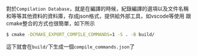 對於`Compilation Database`，就是在編譯的時候，紀錄編譯的選項以及文件名稱和等等其他資料的資料庫，存成json格式，提供給外部工具，如vscode等使用
跟cmake整合的方式也很簡單，如下所示
``` bash
$ cmake -DCMAKE_EXPORT_COMPILE_COMMANDS=1 -S . -B build/
```
這下就會在`build/`下生成一個`compile_commands.json`了

